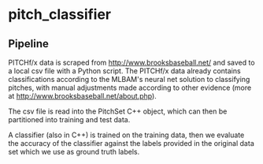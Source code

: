 # pitch_classifier

## Pipeline

PITCHf/x data is scraped from http://www.brooksbaseball.net/ and saved to a local csv file with a Python script. The PITCHf/x data already contains classifications according to the MLBAM's neural net solution to classifying pitches, with manual adjustments made according to other evidence (more at http://www.brooksbaseball.net/about.php).

The csv file is read into the PitchSet C++ object, which can then be partitioned into training and test data.

A classifier (also in C++) is trained on the training data, then we evaluate the accuracy of the classifier against the labels provided in the original data set which we use as ground truth labels.
